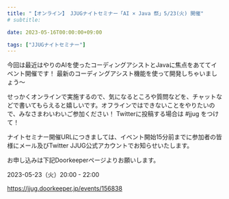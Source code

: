 ```yaml
---
title: "【オンライン】 JJUGナイトセミナー「AI × Java 祭」5/23(火) 開催"
# subtitle:

date: 2023-05-16T00:00:00+09:00

tags: ["JJUGナイトセミナー"]
---
```

今回は最近はやりのAIを使ったコーディングアシストとJavaに焦点をあててイベント開催です！
最新のコーディングアシスト機能を使って開発しちゃいましょう～

せっかくオンラインで実施するので、気になるところや質問などを、チャットなどで書いてもらえると嬉しいです。オフラインではできないことをやりたいので、みなさまわいわいご参加ください！
Twitterに投稿する場合は #jjug をつけて！

ナイトセミナー開催URLにつきましては、イベント開始15分前までに参加者の皆様にメール及びTwitter JJUG公式アカウントでお知らせいたします。

お申し込みは下記Doorkeeperページよりお願いします。

2023-05-23（火）20:00 - 22:00

https://jjug.doorkeeper.jp/events/156838
